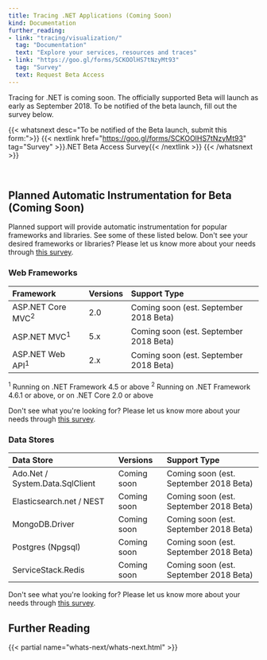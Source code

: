 ```yaml
---
title: Tracing .NET Applications (Coming Soon)
kind: Documentation
further_reading:
- link: "tracing/visualization/"
  tag: "Documentation"
  text: "Explore your services, resources and traces"
- link: "https://goo.gl/forms/SCKOOlHS7tNzyMt93"
  tag: "Survey"
  text: Request Beta Access
---
```


<div class="alert alert-warning">
Tracing for .NET is coming soon. The officially supported Beta will launch as early as September 2018. To be notified of the beta launch, fill out the survey below.
</div>

{{< whatsnext desc="To be notified of the Beta launch, submit this form:">}}
    {{< nextlink href="https://goo.gl/forms/SCKOOlHS7tNzyMt93" tag="Survey" >}}.NET Beta Access Survey{{< /nextlink >}}
{{< /whatsnext >}}

<br>

## Planned Automatic Instrumentation for Beta (Coming Soon)

Planned support will provide automatic instrumentation for popular frameworks and libraries. See some of these listed below. Don't see your desired frameworks or libraries?
Please let us know more about your needs through [this survey][1].

### Web Frameworks

| Framework                    | Versions    | Support Type                           |
| :---------------             | :---------- | :------------------------------------- |
| ASP.NET Core MVC<sup>2</sup> | 2.0         | Coming soon (est. September 2018 Beta) |
| ASP.NET MVC<sup>1</sup>      | 5.x         | Coming soon (est. September 2018 Beta) |
| ASP.NET Web API<sup>1</sup>  | 2.x         | Coming soon (est. September 2018 Beta) |

<sup>1</sup> Running on .NET Framework 4.5 or above
<sup>2</sup> Running on .NET Framework 4.6.1 or above, or on .NET Core 2.0 or above

Don't see what you're looking for? Please let us know more about your needs through [this survey][1].

### Data Stores

| Data Store                      | Versions    | Support Type                           |
| :------------------------------ | :---------- | :------------------------------------- |
| Ado.Net / System.Data.SqlClient | Coming soon | Coming soon (est. September 2018 Beta) |
| Elasticsearch.net / NEST        | Coming soon | Coming soon (est. September 2018 Beta) |
| MongoDB.Driver                  | Coming soon | Coming soon (est. September 2018 Beta) |
| Postgres (Npgsql)               | Coming soon | Coming soon (est. September 2018 Beta) |
| ServiceStack.Redis              | Coming soon | Coming soon (est. September 2018 Beta) |

Don't see what you're looking for? Please let us know more about your needs through [this survey][1].

## Further Reading

{{< partial name="whats-next/whats-next.html" >}}

[1]: https://goo.gl/forms/SCKOOlHS7tNzyMt93

